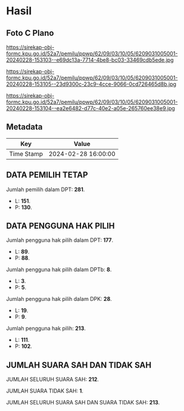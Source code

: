 # Hasil

## Foto C Plano

https://sirekap-obj-formc.kpu.go.id/52a7/pemilu/ppwp/62/09/03/10/05/6209031005001-20240228-153103--e69dc13a-7714-4be8-bc03-33469cdb5ede.jpg

https://sirekap-obj-formc.kpu.go.id/52a7/pemilu/ppwp/62/09/03/10/05/6209031005001-20240228-153105--23d9300c-23c9-4cce-9066-0cd726465d8b.jpg

https://sirekap-obj-formc.kpu.go.id/52a7/pemilu/ppwp/62/09/03/10/05/6209031005001-20240228-153104--ea2e6482-d77c-40e2-a05e-265760ee38e9.jpg


## Metadata

| Key        | Value               |
| ---------- | ------------------- |
| Time Stamp | 2024-02-28 16:00:00 |


## DATA PEMILIH TETAP

Jumlah pemilih dalam DPT: **281**.
 * L: **151**.
 * P: **130**.

## DATA PENGGUNA HAK PILIH

Jumlah pengguna hak pilih dalam DPT: **177**.
 * L: **89**.
 * P: **88**.

Jumlah pengguna hak pilih dalam DPTb: **8**.
 * L: **3**.
 * P: **5**.

Jumlah pengguna hak pilih dalam DPK: **28**.
 * L: **19**.
 * P: **9**.

Jumlah pengguna hak pilih: **213**.
 * L: **111**.
 * P: **102**.

## JUMLAH SUARA SAH DAN TIDAK SAH

JUMLAH SELURUH SUARA SAH: **212**.

JUMLAH SUARA TIDAK SAH: **1**.

JUMLAH SELURUH SUARA SAH DAN SUARA TIDAK SAH: **213**.



